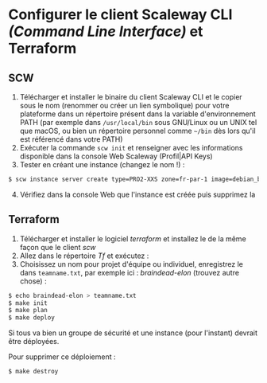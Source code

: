 # Configurer le client Scaleway CLI _(Command Line Interface)_ et Terraform

## SCW

1. Télécharger et installer le binaire du client Scaleway CLI et le copier sous le nom (renommer ou créer un lien symbolique) pour votre plateforme dans un répertoire présent dans la variable d'environnement PATH (par exemple dans `/usr/local/bin` sous GNU/Linux ou un UNIX tel que macOS, ou bien un répertoire personnel comme `~/bin` dès lors qu'il est référencé dans votre PATH)
2. Exécuter la commande `scw init` et renseigner avec les informations disponible dans la console Web Scaleway (Profil|API Keys)
3. Tester en créant une instance (changez le nom !) :

~~~~Bash
$ scw instance server create type=PRO2-XXS zone=fr-par-1 image=debian_bullseye root-volume=b:10G additional-volumes.0=b:10G name=CHANGERLENOMICI ip=new project-id=b73790d7-afbb-40b5-bed0-2f3c446da796
~~~~

4. Vérifiez dans la console Web que l'instance est créée puis supprimez la

## Terraform

1. Télécharger et installer le logiciel _terraform_ et installez le de la même façon que le client _scw_
2. Allez dans le répertoire _Tf_ et exécutez :
3. Choisissez un nom pour projet d'équipe ou individuel, enregistrez le dans `teamname.txt`, par exemple ici : _braindead-elon_ (trouvez autre chose) :

~~~~Bash
$ echo braindead-elon > teamname.txt
$ make init
$ make plan 
$ make deploy
~~~~

Si tous va bien un groupe de sécurité et une instance (pour l'instant) devrait être déployées.

Pour supprimer ce déploiement :

~~~~Bash
$ make destroy
~~~~ 

